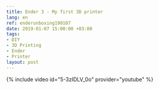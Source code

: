 ```yaml
---
title: Ender 3 - My first 3D printer
lang: en
ref: enderunboxing190107
date: 2019-01-07 15:00:00 +03:00
tags:
- DIY
- 3D Printing
- Ender
- Printer
layout: post
---
```


{% include video id="5-3zIDLV_0o" provider="youtube" %}
